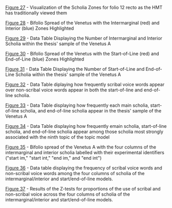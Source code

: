 [Figure 27](https://github.com/cjschu17/Thesis2016-2017/blob/master/Appendix/Chapters3%264/Images/Chapter4/Fig27.JPG) - Visualization of the Scholia Zones for folio 12 recto as the HMT has traditionally viewed them

[Figure 28](https://github.com/cjschu17/Thesis2016-2017/blob/master/Appendix/Chapters3%264/Images/Chapter4/Fig28.jpg) - Bifolio Spread of the Venetus with the Intermarginal (red) and Interior (blue) Zones Highlighted

[Figure 29](https://github.com/cjschu17/Thesis2016-2017/blob/master/Appendix/Chapters3%264/Images/Chapter4/Fig29.png) - Data Table Displaying the Number of Intermarginal and Interior Scholia within the thesis' sample of the Venetus A

[Figure 30](https://github.com/cjschu17/Thesis2016-2017/blob/master/Appendix/Chapters3%264/Images/Chapter4/Fig30.jpg) - Bifolio Spread of the Venetus with the Start-of-Line (red) and End-of-Line (blue) Zones Highlighted

[Figure 31](https://github.com/cjschu17/Thesis2016-2017/blob/master/Appendix/Chapters3%264/Images/Chapter4/Fig31.png) - Data Table Displaying the Number of Start-of-Line and End-of-Line Scholia within the thesis' sample of the Venetus A

[Figure 32](https://github.com/cjschu17/Thesis2016-2017/blob/master/Appendix/Chapters3%264/Images/Chapter4/Fig32.png) - Data Table diplaying how frequently scribal voice words appear over non-scribal voice words appear in both the start-of-line and end-of-line scholia.

[Figure 33](https://github.com/cjschu17/Thesis2016-2017/blob/master/Appendix/Chapters3%264/Images/Chapter4/Fig33.png) - Data Table displaying how frequently each main scholia, start-of-line scholia, and end-of-line scholia appear in the thesis' sample of the Venetus A

[Figure 34](https://github.com/cjschu17/Thesis2016-2017/blob/master/Appendix/Chapters3%264/Images/Chapter4/Fig34.png) - Data Table displaying how frequently emain scholia, start-of-line scholia, and end-of-line scholia appear among those scholia most strongly associated with the ninth topic of the topic model 

[Figure 35](https://github.com/cjschu17/Thesis2016-2017/blob/master/Appendix/Chapters3%264/Images/Chapter4/Fig35.jpg) - Bifolio spread of the Venetus A with the four columns of the intermarginal and interior scholia labelled with their experimental identifiers ("start im," "start int," "end im," and "end int")

[Figure 36](https://github.com/cjschu17/Thesis2016-2017/blob/master/Appendix/Chapters3%264/Images/Chapter4/Fig36.png) - Data table displaying the frequency of scribal voice words and non-scribal voice words among the four columns of scholia of the intermarginal/interior and start/end-of-line models.

[Figure 37](https://github.com/cjschu17/Thesis2016-2017/blob/master/Appendix/Chapters3%264/Images/Chapter4/Fig37.png) - Results of the Z-tests for proportions of the use of scribal and non-scribal voice across the four columns of scholia of the intermarginal/interior and start/end-of-line models.
